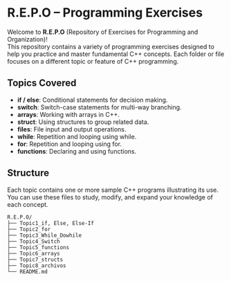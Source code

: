 # R.E.P.O – Programming Exercises

Welcome to **R.E.P.O** (Repository of Exercises for Programming and Organization)!  
This repository contains a variety of programming exercises designed to help you practice and master fundamental C++ concepts. Each folder or file focuses on a different topic or feature of C++ programming.

## Topics Covered

- **if / else**: Conditional statements for decision making.
- **switch**: Switch-case statements for multi-way branching.
- **arrays**: Working with arrays in C++.
- **struct**: Using structures to group related data.
- **files**: File input and output operations.
- **while**: Repetition and looping using while.
- **for**: Repetition and looping using for.
- **functions**: Declaring and using functions.

## Structure

Each topic contains one or more sample C++ programs illustrating its use.  
You can use these files to study, modify, and expand your knowledge of each concept.

```
R.E.P.O/
├── Topic1_if, Else, Else-If
├── Topic2_for
├── Topic3_While_Dowhile
├── Topic4_Switch
├── Topic5_functions
├── Topic6_arrays
├── Topic7_structs
├── Topic8_archivos
└── README.md
```


